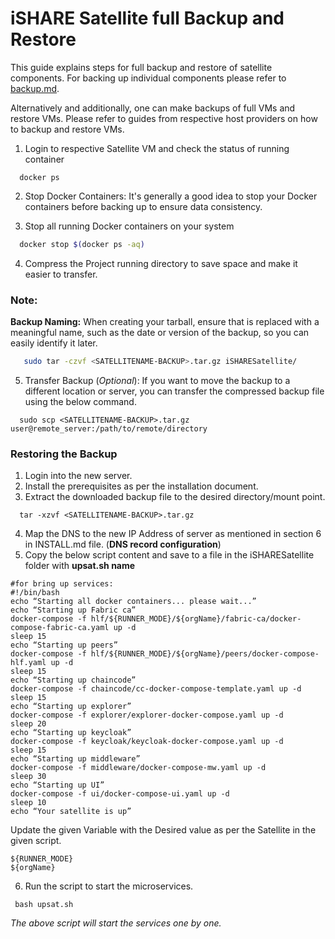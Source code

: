 # iSHARE Satellite full Backup and Restore

This guide explains steps for full backup and restore of satellite components. For backing up individual components please refer to [backup.md](./backup.md).

Alternatively and additionally, one can make backups of full VMs and restore VMs. Please refer to guides from respective host providers on how to backup and restore VMs.

1. Login to respective Satellite VM and check the status of running container
```shell
  docker ps
```
2. Stop Docker Containers:
   It's generally a good idea to stop your Docker containers before backing up to ensure data consistency.

3. Stop all running Docker containers on your system
```sh
  docker stop $(docker ps -aq)
```
4. Compress the Project running directory to save space and make it easier to transfer.
### Note:
**Backup Naming:** When creating your tarball, ensure that **<SATELLITENAME-BACKUP>** is replaced with a meaningful name, such as the date or version of the backup, so you can easily identify it later.

```sh
   sudo tar -czvf <SATELLITENAME-BACKUP>.tar.gz iSHARESatellite/
```
5. Transfer Backup (*Optional*):
   If you want to move the backup to a different location or server, you can transfer the compressed backup file using the below command.

```shell
  sudo scp <SATELLITENAME-BACKUP>.tar.gz user@remote_server:/path/to/remote/directory
```
### Restoring the Backup ###

1. Login into the new server.
2. Install the prerequisites as per the installation document.
3. Extract the downloaded backup file to the desired directory/mount point.
```shell
  tar -xzvf <SATELLITENAME-BACKUP>.tar.gz 
```
4. Map the DNS to the new IP Address of server as mentioned in section 6 in INSTALL.md file. (**DNS record configuration**)
5. Copy the below script content and save to a file in the iSHARESatellite folder with **upsat.sh name**
```shell
#for bring up services:
#!/bin/bash
echo “Starting all docker containers... please wait...”
echo “Starting up Fabric ca”
docker-compose -f hlf/${RUNNER_MODE}/${orgName}/fabric-ca/docker-compose-fabric-ca.yaml up -d
sleep 15
echo “Starting up peers”
docker-compose -f hlf/${RUNNER_MODE}/${orgName}/peers/docker-compose-hlf.yaml up -d
sleep 15
echo “Starting up chaincode”
docker-compose -f chaincode/cc-docker-compose-template.yaml up -d
sleep 15
echo “Starting up explorer”
docker-compose -f explorer/explorer-docker-compose.yaml up -d
sleep 20
echo “Starting up keycloak”
docker-compose -f keycloak/keycloak-docker-compose.yaml up -d
sleep 15
echo “Starting up middleware”
docker-compose -f middleware/docker-compose-mw.yaml up -d
sleep 30
echo “Starting up UI”
docker-compose -f ui/docker-compose-ui.yaml up -d
sleep 10
echo “Your satellite is up”
```
Update the given Variable with the Desired value as per the Satellite in the given script.
```text
${RUNNER_MODE}
${orgName}
```
6. Run the script to start the microservices.
```shell
 bash upsat.sh
```
*The above script will start the services one by one.*
